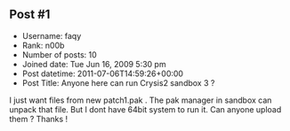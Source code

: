 ## Post #1
- Username: faqy
- Rank: n00b
- Number of posts: 10
- Joined date: Tue Jun 16, 2009 5:30 pm
- Post datetime: 2011-07-06T14:59:26+00:00
- Post Title: Anyone here can run Crysis2 sandbox 3 ?

I just want files from new patch1.pak .
The pak manager in sandbox can unpack that file.
But I dont have 64bit system to run it.
Can anyone upload them ?
Thanks !
